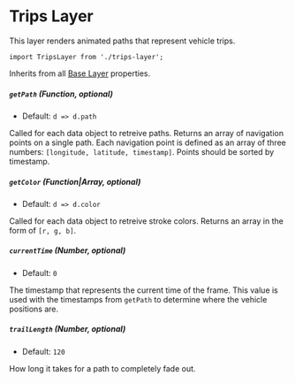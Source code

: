 # Trips Layer

This layer renders animated paths that represent vehicle trips.

    import TripsLayer from './trips-layer';

Inherits from all [Base Layer](/docs/layers/base-layer.md) properties.

##### `getPath` (Function, optional)

- Default: `d => d.path`

Called for each data object to retreive paths.
Returns an array of navigation points on a single path.
Each navigation point is defined as an array of three numbers: `[longitude, latitude, timestamp]`.
Points should be sorted by timestamp.

##### `getColor` (Function|Array, optional)

- Default: `d => d.color`

Called for each data object to retreive stroke colors.
Returns an array in the form of `[r, g, b]`.

##### `currentTime` (Number, optional)

- Default: `0`

The timestamp that represents the current time of the frame.
This value is used with the timestamps from `getPath` to determine where the vehicle positions are.

##### `trailLength` (Number, optional)

- Default: `120`

How long it takes for a path to completely fade out.
